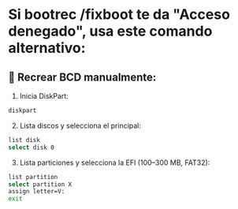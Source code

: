 # Si bootrec /fixboot te da "Acceso denegado", usa este comando alternativo:

## 🔨 Recrear BCD manualmente:
1. Inicia DiskPart:
```bash
diskpart
```
2. Lista discos y selecciona el principal:
```bash
list disk
select disk 0
```
3. Lista particiones y selecciona la EFI (100–300 MB, FAT32):
```bash
list partition
select partition X
assign letter=V:
exit
```
